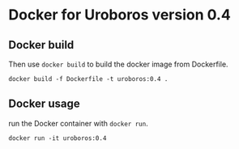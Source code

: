 # Docker for Uroboros version 0.4

## Docker build


Then use `docker build` to build the docker image from Dockerfile.

```shell
docker build -f Dockerfile -t uroboros:0.4 .
```

## Docker usage

run the Docker container with `docker run`.

```shell
docker run -it uroboros:0.4
```
